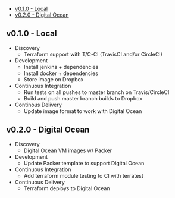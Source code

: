 - [v0.1.0 - Local](#v010---local)
- [v0.2.0 - Digital Ocean](#v020---digital-ocean)

## v0.1.0 - Local

- Discovery
    - Terraform support with T/C-CI (TravisCI and/or CircleCI)
- Development
    - Install jenkins + dependencies
    - Install docker + dependencies
    - Store image on Dropbox
- Continuous Integration
    - Run tests on all pushes to master branch on Travis/CircleCI
    - Build and push master branch builds to Dropbox
- Continous Delivery
    - Update image format to work with Digital Ocean

## v0.2.0 - Digital Ocean

- Discovery
    - Digital Ocean VM images w/ Packer
- Development
    - Update Packer template to support Digital Ocean
- Continuous Integration
    - Add terraform module testing to CI with terratest
- Continuous Delivery
    - Terraform deploys to Digital Ocean